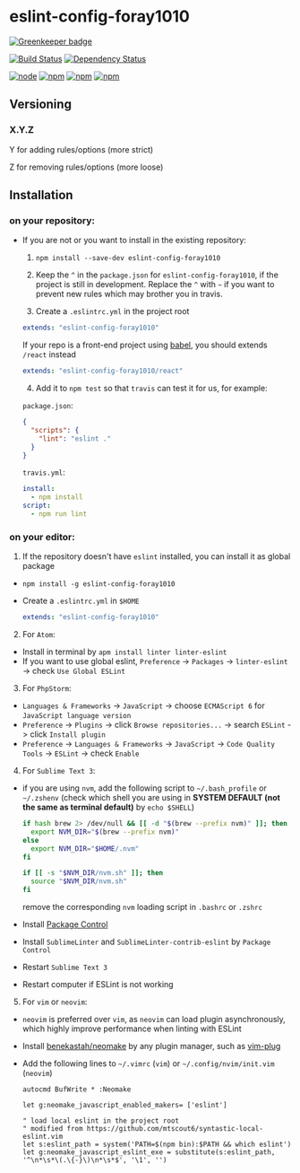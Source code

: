 # eslint-config-foray1010

[![Greenkeeper badge](https://badges.greenkeeper.io/foray1010/eslint-config-foray1010.svg)](https://greenkeeper.io/)

[![Build Status](https://img.shields.io/circleci/project/foray1010/eslint-config-foray1010/master.svg)](https://circleci.com/gh/foray1010/eslint-config-foray1010/tree/master)
[![Dependency Status](https://gemnasium.com/foray1010/eslint-config-foray1010.svg)](https://gemnasium.com/foray1010/eslint-config-foray1010)

[![node](https://img.shields.io/node/v/eslint-config-foray1010.svg)]()
[![npm](https://img.shields.io/npm/v/eslint-config-foray1010.svg)]()
[![npm](https://img.shields.io/npm/dm/eslint-config-foray1010.svg)]()
[![npm](https://img.shields.io/npm/l/eslint-config-foray1010.svg)]()

## Versioning

### X.Y.Z

Y for adding rules/options (more strict)

Z for removing rules/options (more loose)

## Installation

### on your repository:
- If you are not or you want to install in the existing repository:
  1. `npm install --save-dev eslint-config-foray1010`

  2. Keep the `^` in the `package.json` for `eslint-config-foray1010`, if the project is still in development. Replace the `^` with `~` if you want to prevent new rules which may brother you in travis.

  3. Create a `.eslintrc.yml` in the project root

    ```yml
    extends: "eslint-config-foray1010"
    ```

    If your repo is a front-end project using [babel](https://babeljs.io/), you should extends `/react` instead

    ```yml
    extends: "eslint-config-foray1010/react"
    ```

  4. Add it to `npm test` so that  `travis` can test it for us, for example:

    `package.json`:
    ```json
    {
      "scripts": {
        "lint": "eslint ."
      }
    }
    ```

    `travis.yml`:
    ```yml
    install:
      - npm install
    script:
      - npm run lint
    ```

### on your editor:
1. If the repository doesn't have `eslint` installed, you can install it as global package
  - `npm install -g eslint-config-foray1010`
  - Create a `.eslintrc.yml` in `$HOME`

    ```yml
    extends: "eslint-config-foray1010"
    ```

2. For `Atom`:
  - Install in terminal by `apm install linter linter-eslint`
  - If you want to use global eslint, `Preference` -> `Packages` -> `linter-eslint` -> check `Use Global ESLint`

3. For `PhpStorm`:
  - `Languages & Frameworks` -> `JavaScript` -> choose `ECMAScript 6` for `JavaScript language version`
  - `Preference` -> `Plugins` -> click `Browse repositories...` -> search `ESLint` -> click `Install plugin`
  - `Preference` -> `Languages & Frameworks` -> `JavaScript` -> `Code Quality Tools` -> `ESLint` -> check `Enable`

4. For `Sublime Text 3`:
  - if you are using `nvm`, add the following script to `~/.bash_profile` or `~/.zshenv` (check which shell you are using in **SYSTEM DEFAULT (not the same as terminal default)** by `echo $SHELL`)

    ```bash
    if hash brew 2> /dev/null && [[ -d "$(brew --prefix nvm)" ]]; then
      export NVM_DIR="$(brew --prefix nvm)"
    else
      export NVM_DIR="$HOME/.nvm"
    fi

    if [[ -s "$NVM_DIR/nvm.sh" ]]; then
      source "$NVM_DIR/nvm.sh"
    fi
    ```

    remove the corresponding `nvm` loading script in `.bashrc` or `.zshrc`

  - Install [Package Control](https://packagecontrol.io/installation)
  - Install `SublimeLinter` and `SublimeLinter-contrib-eslint` by `Package Control`
  - Restart `Sublime Text 3`
  - Restart computer if ESLint is not working

5. For `vim` or `neovim`:
  - `neovim` is preferred over `vim`, as `neovim` can load plugin asynchronously, which highly improve performance when linting with ESLint
  - Install [benekastah/neomake](https://github.com/benekastah/neomake) by any plugin manager, such as [vim-plug](https://github.com/junegunn/vim-plug)
  - Add the following lines to `~/.vimrc` (`vim`) or `~/.config/nvim/init.vim` (`neovim`)

    ```
    autocmd BufWrite * :Neomake

    let g:neomake_javascript_enabled_makers= ['eslint']

    " load local eslint in the project root
    " modified from https://github.com/mtscout6/syntastic-local-eslint.vim
    let s:eslint_path = system('PATH=$(npm bin):$PATH && which eslint')
    let g:neomake_javascript_eslint_exe = substitute(s:eslint_path, '^\n*\s*\(.\{-}\)\n*\s*$', '\1', '')
    ```
